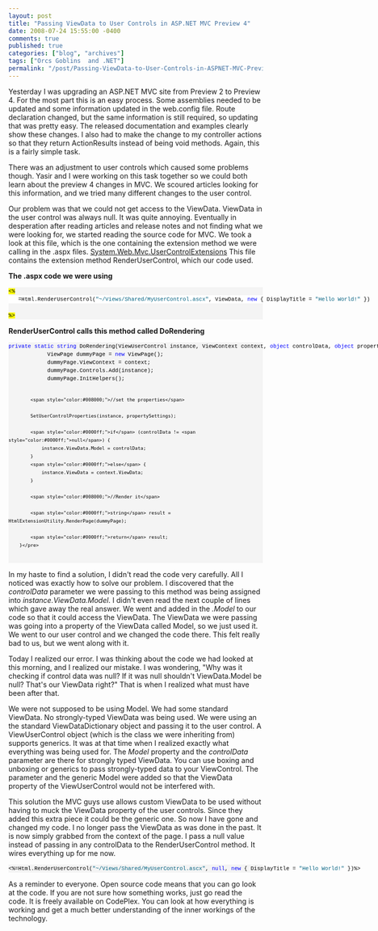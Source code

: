 ```yaml
---
layout: post
title: "Passing ViewData to User Controls in ASP.NET MVC Preview 4"
date: 2008-07-24 15:55:00 -0400
comments: true
published: true
categories: ["blog", "archives"]
tags: ["Orcs Goblins  and .NET"]
permalink: "/post/Passing-ViewData-to-User-Controls-in-ASPNET-MVC-Preview-4"
---
```

<!-- more -->

<p>Yesterday I was upgrading an ASP.NET MVC site from Preview 2 to Preview 4. For the most part this is an easy process. Some assemblies needed to be updated and some information updated in the web.config file. Route declaration changed, but the same information is still required, so updating that was pretty easy. The released documentation and examples clearly show these changes. I also had to make the change to my controller actions so that they return ActionResults instead of being void methods. Again, this is a fairly simple task.</p>
<p>There was an adjustment to user controls which caused some problems though. Yasir and I were working on this task together so we could both learn about the preview 4 changes in MVC. We scoured articles looking for this information, and we tried many different changes to the user control.</p>
<p>Our problem was that we could not get access to the ViewData. ViewData in the user control was always null. It was quite annoying. Eventually in desperation after reading articles and release notes and not finding what we were looking for, we started reading the source code for MVC. We took a look at this file, which is the one containing the extension method we were calling in the .aspx files. <a title="http://www.codeplex.com/aspnet/SourceControl/FileView.aspx?itemId=8283&amp;changeSetId=12044" href="http://www.codeplex.com/aspnet/SourceControl/FileView.aspx?itemId=8283&amp;changeSetId=12044" target="_blank">System.Web.Mvc.UserControlExtensions</a> This file contains the extension method RenderUserControl, which our code used.</p>
<p><strong>The .aspx code we were using</strong></p>
<div>
<pre style="font-size: 8pt; margin: 0em; overflow: visible; width: 100%; color: black; line-height: 12pt; font-family: consolas, 'Courier New', courier, monospace; background-color: #f4f4f4; border-style: none; padding: 0px;"><span style="background-color:#ffff00;">&lt;%</span><pre style="font-size: 8pt; margin: 0em; overflow: visible; width: 100%; color: black; line-height: 12pt; font-family: consolas, 'Courier New', courier, monospace; background-color: white; border-style: none; padding: 0px;"><span style="color:#606060;">   </span>=Html.RenderUserControl(<span style="color:#006080;">"~/Views/Shared/MyUserControl.ascx"</span>, ViewData, <span style="color:#0000ff;">new</span> { DisplayTitle = <span style="color:#006080;">"Hello World!"</span> }) </pre>
<span style="background-color:#ffff00;">%&gt;</span></pre>
</div>
<p><strong>RenderUserControl calls this method called DoRendering</strong></p>
<div>
<pre style="font-size: 8pt; margin: 0em; overflow: visible; width: 100%; color: black; line-height: 12pt; font-family: consolas, 'Courier New', courier, monospace; background-color: #f4f4f4; border-style: none; padding: 0px;"><span style="color:#0000ff;">private</span> <span style="color:#0000ff;">static</span> <span style="color:#0000ff;">string</span> DoRendering(ViewUserControl instance, ViewContext context, <span style="color:#0000ff;">object</span> controlData, <span style="color:#0000ff;">object</span> propertySettings) {
            ViewPage dummyPage = <span style="color:#0000ff;">new</span> ViewPage();
            dummyPage.ViewContext = context;
            dummyPage.Controls.Add(instance);
            dummyPage.InitHelpers();

            <span style="color:#008000;">//set the properties</span>

            SetUserControlProperties(instance, propertySettings);

            <span style="color:#0000ff;">if</span> (controlData != <span style="color:#0000ff;">null</span>) {
                instance.ViewData.Model = controlData;
            }
            <span style="color:#0000ff;">else</span> {
                instance.ViewData = context.ViewData;
            }

            <span style="color:#008000;">//Render it</span>

            <span style="color:#0000ff;">string</span> result = HtmlExtensionUtility.RenderPage(dummyPage);

            <span style="color:#0000ff;">return</span> result;
        }</pre>
</div>
<p>In my haste to find a solution, I didn't read the code very carefully. All I noticed was exactly how to solve our problem. I discovered that the <em>controlData</em> parameter we were passing to this method was being assigned into <em>instance.ViewData.Model</em>. I didn't even read the next couple of lines which gave away the real answer. We went and added in the <em>.Model</em> to our code so that it could access the ViewData. The ViewData we were passing was going into a property of the ViewData called Model, so we just used it. We went to our user control and we changed the code there. This felt really bad to us, but we went along with it.</p>
<p>Today I realized our error. I was thinking about the code we had looked at this morning, and I realized our mistake. I was wondering, "Why was it checking if control data was null? If it was null shouldn't ViewData.Model be null? That's our ViewData right?" That is when I realized what must have been after that.</p>
<p>We were not supposed to be using Model. We had some standard ViewData. No strongly-typed ViewData was being used. We were using an the standard ViewDataDictionary object and passing it to the user control. A ViewUserControl object (which is the class we were inheriting from) supports generics. It was at that time when I realized exactly what everything was being used for. The <em>Model</em> property and the <em>controlData</em> parameter are there for strongly typed ViewData. You can use boxing and unboxing or generics to pass strongly-typed data to your ViewControl. The parameter and the generic Model were added so that the ViewData property of the ViewUserControl would not be interfered with.</p>
<p>This solution the MVC guys use allows custom ViewData to be used without having to muck the ViewData property of the user controls. Since they added this extra piece it could be the generic one. So now I have gone and changed my code. I no longer pass the ViewData as was done in the past. It is now simply grabbed from the context of the page. I pass a null value instead of passing in any controlData to the RenderUserControl method. It wires everything up for me now.</p>
<div>
<pre style="font-size: 8pt; margin: 0em; overflow: visible; width: 100%; color: black; line-height: 12pt; font-family: consolas, 'Courier New', courier, monospace; background-color: #f4f4f4; border-style: none; padding: 0px;">&lt;%=Html.RenderUserControl(<span style="color:#006080;">"~/Views/Shared/MyUserControl.ascx"</span>, <span style="color:#0000ff;">null</span>, <span style="color:#0000ff;">new</span> { DisplayTitle = <span style="color:#006080;">"Hello World!"</span> })%&gt;</pre>
</div>
<p>As a reminder to everyone. Open source code means that you can go look at the code. If you are not sure how something works, just go read the code. It is freely available on CodePlex. You can look at how everything is working and get a much better understanding of the inner workings of the technology.</p>
